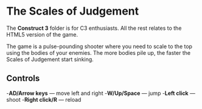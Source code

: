 # The Scales of Judgement

The **Construct 3** folder is for C3 enthusiasts. All the rest relates to the HTML5 version of the game.

The game is a pulse-pounding shooter where you need to scale to the top using the bodies of your enemies. The more bodies pile up, the faster the Scales of Judgement start sinking.

## Controls

-**AD/Arrow keys** — move left and right
-**W/Up/Space** — jump
-**Left click** — shoot
-**Right click/R** — reload

